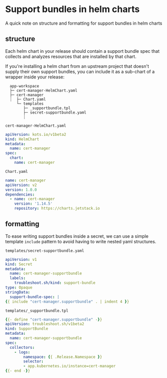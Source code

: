 # Support bundles in helm charts

A quick note on structure and formatting for support bundles in helm charts

## structure

Each helm chart in your release should contain a support bundle spec that collects and analyzes resources that are installed by that chart.

If you're installing a helm chart from an upstream project that doesn't supply their own support bundles, you can include it as a sub-chart of a wrapper inside your release:

```
  app-workspace
  ├─ cert-manager-HelmChart.yaml
  ├─ cert-manager
  ┊  ├─ Chart.yaml
     └─ templates
        ├─ _supportbundle.tpl
        ├─ secret-supportbundle.yaml
        ┊
```

`cert-manager-HelmChart.yaml`
```yaml
apiVersion: kots.io/v1beta2
kind: HelmChart
metadata:
  name: cert-manager
spec:
  chart:
    name: cert-manager
```

`Chart.yaml`
```yaml
name: cert-manager
apiVersion: v2
version: 1.0.0
dependencies:
  - name: cert-manager
    version: '1.14.5'
    repository: https://charts.jetstack.io
```

## formatting

To ease writing support bundles inside a secret, we can use a simple template `include` pattern to avoid having to write nested yaml structures.

`templates/secret-supportbundle.yaml`
```yaml
apiVersion: v1
kind: Secret
metadata:
  name: cert-manager-supportbundle
  labels:
    troubleshoot.sh/kind: support-bundle
type: Opaque
stringData:
  support-bundle-spec: |
{{ include "cert-manager.supportbundle" . | indent 4 }} 
```

`templates/_supportbundle.tpl`
```yaml
{{- define "cert-manager.supportbundle" -}}
apiVersion: troubleshoot.sh/v1beta2
kind: SupportBundle
metadata:
  name: cert-manager-supportbundle
spec:
  collectors:
    - logs:
        namespace: {{ .Release.Namespace }}
        selector:
        - app.kubernetes.io/instance=cert-manager
{{- end -}} 
```
